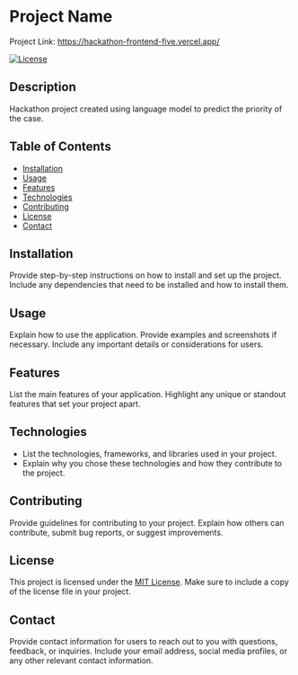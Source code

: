 # Project Name

Project Link: https://hackathon-frontend-five.vercel.app/

[![License](https://img.shields.io/badge/license-MIT-blue.svg)](LICENSE)

## Description

Hackathon project created using language model to predict the priority of the case.

## Table of Contents

- [Installation](#installation)
- [Usage](#usage)
- [Features](#features)
- [Technologies](#technologies)
- [Contributing](#contributing)
- [License](#license)
- [Contact](#contact)

## Installation

Provide step-by-step instructions on how to install and set up the project. Include any dependencies that need to be installed and how to install them.

## Usage

Explain how to use the application. Provide examples and screenshots if necessary. Include any important details or considerations for users.

## Features

List the main features of your application. Highlight any unique or standout features that set your project apart.

## Technologies

- List the technologies, frameworks, and libraries used in your project.
- Explain why you chose these technologies and how they contribute to the project.

## Contributing

Provide guidelines for contributing to your project. Explain how others can contribute, submit bug reports, or suggest improvements.

## License

This project is licensed under the [MIT License](LICENSE). Make sure to include a copy of the license file in your project.

## Contact

Provide contact information for users to reach out to you with questions, feedback, or inquiries. Include your email address, social media profiles, or any other relevant contact information.
